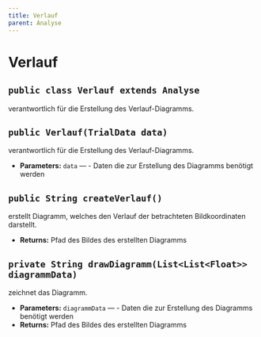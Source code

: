 ```yaml
---
title: Verlauf
parent: Analyse
---
```


# Verlauf


## `public class Verlauf extends Analyse`

verantwortlich für die Erstellung des Verlauf-Diagramms.

## `public Verlauf(TrialData data)`

verantwortlich für die Erstellung des Verlauf-Diagramms.

 * **Parameters:** `data` — - Daten die zur Erstellung des Diagramms benötigt werden

## `public String createVerlauf()`

erstellt Diagramm, welches den Verlauf der betrachteten Bildkoordinaten darstellt.

 * **Returns:** Pfad des Bildes des erstellten Diagramms

## `private String drawDiagramm(List<List<Float>> diagrammData)`

zeichnet das Diagramm.

 * **Parameters:** `diagrammData` — - Daten die zur Erstellung des Diagramms benötigt werden
 * **Returns:** Pfad des Bildes des erstellten Diagramms
